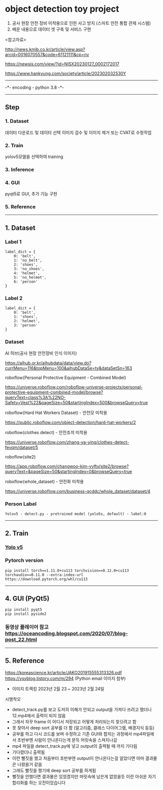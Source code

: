 # object detection toy project
1. 공사 현장 안전 장비 미착용으로 인한 사고 방지 (스마트 안전 통합 관제 시스템)
2. 배운 내용으로 데이터 셋 구축 및 서비스 구현

<참고자료>

http://news.kmib.co.kr/article/view.asp?arcid=0016070557&code=61121111&cp=nv

https://newsis.com/view/?id=NISX20230127_0002172017

https://www.hankyung.com/society/article/202302032530Y


<hr>
-*- encoding - python 3.8 -*-

<hr>

## Step

### 1. Dataset
데이터 다운로드 및 데이터 선택
이미지 검수 및 이미지 제거 또는 CVAT로 수정작업
### 2. Train
yolov5모델을 선택하여 training
### 3. Inference
### 4. GUI
pyqt5로 GUI, 추가 기능 구현
### 5. Reference


<hr>

## 1. Dataset
### Label 1
```
label_dict = {
    0: 'belt',
    1: 'no_belt',
    2: 'shoes',
    3: 'no_shoes',
    4: 'helmet',
    5: 'no_helmet',
    6: 'person'
}
```

### Label 2
```
label_dict = {
    0: 'belt',
    1: 'shoes',
    2: 'helmet',
    3: 'person'
}
```

### Dataset
AI 허브(공사 현장 안전장비 인식 이미지)

https://aihub.or.kr/aihubdata/data/view.do?currMenu=116&topMenu=100&aihubDataSe=ty&dataSetSn=163

roboflow(Personal Protective Equipment - Combined Model)

https://universe.roboflow.com/roboflow-universe-projects/personal-protective-equipment-combined-model/browse?queryText=class%3A%22NO-Safety+Vest%22&pageSize=50&startingIndex=500&browseQuery=true

roboflow(Hard Hat Workers Dataset) - 안전모 미착용

https://public.roboflow.com/object-detection/hard-hat-workers/2


roboflow(clothes detect) - 안전조끼 미착용

https://universe.roboflow.com/zhang-ya-ying/clothes-detect-fevqm/dataset/5

roboflow(site2)

https://app.roboflow.com/changwoo-kim-vvfty/site2/browse?queryText=&pageSize=50&startingIndex=0&browseQuery=true

roboflow(whole_dataset) - 안전화 미착용

https://universe.roboflow.com/business-qcddc/whole_dataset/dataset/4


### Person Label
```
Yolov5 - detect.py - pretrained model (yolo5s, default) - label:0
```

<hr>

## 2. Train
### [Yolo v5](https://github.com/ultralytics/yolov5)
### Pytorch version
```
pip install torch==1.11.0+cu113 torchvision==0.12.0+cu113 torchaudio==0.11.0 --extra-index-url https://download.pytorch.org/whl/cu113
```

<hr>

## 4. GUI (PyQt5)

```
pip install pyqt5
pip install pyside2
```
### 동영상 플레이어 참고 https://oceancoding.blogspot.com/2020/07/blog-post_22.html

<hr>

## 5. Reference

https://koreascience.kr/article/JAKO201915555313326.pdf
https://ysyblog.tistory.com/m/294 (Python email 이미지 첨부)



+ 이미지 트랙킹 
2023년 2월 23 ~ 2023년 2월 24일

시행착오
- detect_track.py를 보고 도저히 이해가 안되고 output을 가져다 쓰려고 했더니 12.mp4에서 출력이 되지 않음
- 그래서 자꾸 frame 이 어디서 저장되고 어떻게 처리되는지 찾으려고 함
- 못 찾아서 deep sort 공부를 더 함 (알고리즘, 클래스 다이어그램, 배경지식 등등)
- 공부를 하고 다시 코드를 보며 수정하고 기존 GUI와 합치는 과정에서 mp4파일에서 초반부엔 사람이 안나온다는게 문득 머릿속을 스쳐지나감
- mp4 파일을 detect_track.py에 넣고 output이 출력될 때 까지 기다림
- 기다렸더니 출력됨
- 이런 뻘짓을 했고 처음부터 초반부엔 output이 안나온다는걸 알았다면 아마 결과물은 나왔을거 같음
- 그래도 뻘짓을 했기에 deep sort 공부를 하게됨
- 뻘짓을 안했다면 결과물은 있었겠지만 머릿속에 남은게 없었을듯 이란 아쉬운 자기합리화를 하는 오전이었습니다
